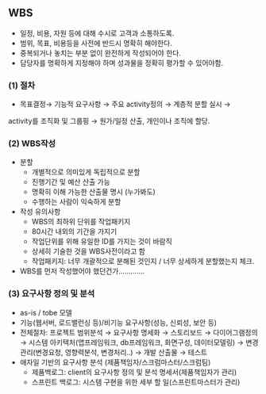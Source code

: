 ## WBS

- 일정, 비용, 자원 등에 대해 수시로 고객과 소통하도록.
- 범위, 목표, 비용등을 사전에 반드시 명확히 해야한다.
- 중복되거나 놓치는 부분 없이 완전하게 작성되어야 한다.
- 담당자를 명확하게 지정해야 하며 성과물을 정확히 평가할 수 있어야함.

### (1) 절차

- 목표결정→ 기능적 요구사항 → 주요 activity정의 → 계층적 분할 실시 →

activity를 조직화 및 그룹핑 → 원가/일정 산출, 개인이나 조직에 할당.

### (2) WBS작성

- 분할
    - 개별적으로 의미있게 독립적으로 분할
    - 진행기간 및 예산 산출 가능
    - 명확히 이해 가능한 산출물 명시 (누가봐도)
    - 수행하는 사람이 익숙하게 분할
- 작성 유의사항
    - WBS의 최하위 단위를 작업패키지
    - 80시간 내외의 기간을 가지기
    - 작업단위를 위해 유일한 ID를 가지는 것이 바람직
    - 상세히 기술한 것을 WBS사전이라고 함
    - 작업패키지: 너무 개괄적으로 분해된 것인지 / 너무 상세하게 분할했는지 체크.
- WBS를 먼저 작성했어야 했던건가………….

### (3) 요구사항 정의 및 분석

- as-is / tobe 모델
- 기능(웹서버, 로드밸런싱 등)/비기능 요구사항(성능, 신뢰성, 보안 등)
- 전체절차: 프로젝트 범위분석 → 요구사항 명세화 → 스토리보드 → 다이어그램정의 → 시스템 아키텍처(앱프레임워크, db프레임워크, 화면구성, 데이터모델링) → 변경관리(변경요청, 영향력분석, 변경처리..) → 개발 산출물 → 테스트
- 애자일 기반의 요구사항 분석 (제품책임자/스크럼마스터/스크럼팀)
    - 제품백로그: client의 요구사항 정의 및 분석 명세서(제품책임자가 관리)
    - 스프린트 백로그: 시스템 구현을 위한 세부 할 일(스프린트마스터가 관리)